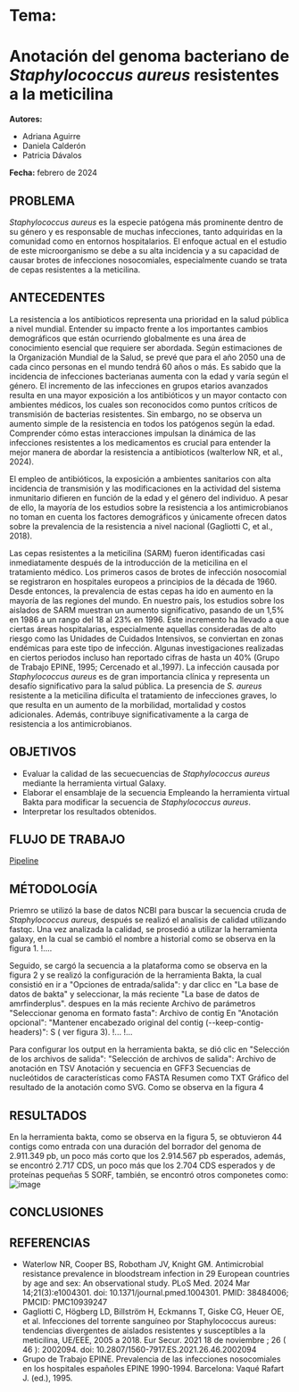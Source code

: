 # Tema:
# Anotación del genoma bacteriano de *Staphylococcus aureus* resistentes a la meticilina 

**Autores:** 
+ Adriana Aguirre
+ Daniela Calderón
+ Patricia Dávalos

**Fecha:**  febrero de 2024

## PROBLEMA

*Staphylococcus aureus* es la especie patógena más prominente dentro de su género y es responsable de muchas infecciones, tanto adquiridas en la comunidad como en entornos hospitalarios. El enfoque actual en el estudio de este microorganismo se debe a su alta incidencia y a su capacidad de causar brotes de infecciones nosocomiales, especialmente cuando se trata de cepas resistentes a la meticilina. 

## ANTECEDENTES
La resistencia a los antibioticos representa una prioridad en la salud pública a nivel mundial. Entender su impacto frente a los importantes cambios demográficos que están ocurriendo globalmente es una área de conocimiento esencial que requiere ser abordada. Según estimaciones de la Organización Mundial de la Salud, se prevé que para el año 2050 una de cada cinco personas en el mundo tendrá 60 años o más. Es sabido que la incidencia de infecciones bacterianas aumenta con la edad y varía según el género. El incremento de las infecciones en grupos etarios avanzados resulta en una mayor exposición a los antibióticos y un mayor contacto con ambientes médicos, los cuales son reconocidos como puntos críticos de transmisión de bacterias resistentes. Sin embargo, no se observa un aumento simple de la resistencia en todos los patógenos según la edad. Comprender cómo estas interacciones impulsan la dinámica de las infecciones resistentes a los medicamentos es crucial para entender la mejor manera de abordar la resistencia a antibioticos (walterlow NR, et al., 2024).

El empleo de antibióticos, la exposición a ambientes sanitarios con alta incidencia de transmisión y las modificaciones en la actividad del sistema inmunitario difieren en función de la edad y el género del individuo. A pesar de ello, la mayoría de los estudios sobre la resistencia a los antimicrobianos no toman en cuenta los factores demográficos y únicamente ofrecen datos sobre la prevalencia de la resistencia a nivel nacional (Gagliotti C, et al., 2018).


Las cepas resistentes a la meticilina (SARM) fueron identificadas casi inmediatamente después de la introducción de la meticilina en el tratamiento médico. Los primeros casos de brotes de infección nosocomial se registraron en hospitales europeos a principios de la década de 1960. Desde entonces, la prevalencia de estas cepas ha ido en aumento en la mayoría de las regiones del mundo. En nuestro país, los estudios sobre los aislados de SARM muestran un aumento significativo, pasando de un 1,5% en 1986 a un rango del 18 al 23% en 1996. Este incremento ha llevado a que ciertas áreas hospitalarias, especialmente aquellas consideradas de alto riesgo como las Unidades de Cuidados Intensivos, se conviertan en zonas endémicas para este tipo de infección. Algunas investigaciones realizadas en ciertos periodos incluso han reportado cifras de hasta un 40%  (Grupo de Trabajo EPINE, 1995; Cercenado et
al.,1997).
La infección causada por *Staphylococcus aureus* es de gran importancia clínica y representa un desafío significativo para la salud pública. La presencia de *S. aureus* resistente a la meticilina dificulta el tratamiento de infecciones graves, lo que resulta en un aumento de la morbilidad, mortalidad y costos adicionales. Además, contribuye significativamente a la carga de resistencia a los antimicrobianos.

## OBJETIVOS
+ Evaluar la calidad de las secuecuencias de *Staphylococcus aureus* mediante la herramienta virtual Galaxy.
+ Elaborar el ensamblaje de la secuencia Empleando la herramienta virtual Bakta para modificar la secuencia de *Staphylococcus aureus*.
+ Interpretar los resultados obtenidos.
    
## FLUJO DE TRABAJO

[Pipeline](https://app.diagrams.net/#Hdanycp5%2FTrabajo_final%2Fpipeline%2FDiagrama%20sin%20t%C3%ADtulo.drawio#%7B%22pageId%22%3A%22lsY_AHojMyWDu4EsEvxC%22%7D)

## MÉTODOLOGÍA
Priemro se utilizó la base de datos NCBI para buscar la secuencia cruda de *Staphylococcus aureus*, después se realizó el analisis de calidad utilizando fastqc. 
Una vez analizada la calidad, se prosedió a utilizar la herramienta galaxy, en la cual se cambió el nombre a historial como se observa en la figura 1. 
!....

Seguido, se cargó la secuencia a la plataforma como se observa en la figura 2 y se realizó la configuración de la herramienta Bakta, la cual consistió en ir a  "Opciones de entrada/salida": y dar clicc en  "La base de datos de bakta" y seleccionar, la más reciente "La base de datos de amrfinderplus". despues en la más reciente Archivo de parámetros "Seleccionar genoma en formato fasta": Archivo de contig En "Anotación opcional": "Mantener encabezado original del contig (--keep-contig-headers)": S ( ver figura 3).
!...
!...

Para configurar los output en la herramienta bakta, se dió clic en "Selección de los archivos de salida": "Selección de archivos de salida": Archivo de anotación en TSV Anotación y secuencia en GFF3 Secuencias de nucleótidos de características como FASTA Resumen como TXT Gráfico del resultado de la anotación como SVG. Como se observa en la figura 4



## RESULTADOS

En la herramienta bakta, como se observa en la figura 5, se obtuvieron 44 contigs como entrada con una duración del borrador del genoma de 2.911.349 pb, un poco más corto que los 2.914.567 pb esperados, además, se encontró 2.717 CDS, un poco más que los 2.704 CDS esperados y de proteínas pequeñas 5 SORF, también, se encontró otros componetes como: 
![image](https://github.com/danycp5/Trabajo_final_Omicas_G2/assets/163198034/3babcc7c-bbf9-4ca9-b716-bea4322e3c21)



## CONCLUSIONES



## REFERENCIAS
+ Waterlow NR, Cooper BS, Robotham JV, Knight GM. Antimicrobial resistance prevalence in bloodstream infection in 29 European countries by age and sex: An observational study. PLoS Med. 2024 Mar 14;21(3):e1004301. doi: 10.1371/journal.pmed.1004301. PMID: 38484006; PMCID: PMC10939247
+ Gagliotti C, Högberg LD, Billström H, Eckmanns T, Giske CG, Heuer OE, et al. Infecciones del torrente sanguíneo por Staphylococcus aureus: tendencias divergentes de aislados resistentes y susceptibles a la meticilina, UE/EEE, 2005 a 2018. Eur Secur. 2021 18 de noviembre ; 26 ( 46 ): 2002094. doi: 10.2807/1560-7917.ES.2021.26.46.2002094
+ Grupo de Trabajo EPINE. Prevalencia de las infecciones nosocomiales en los hospitales españoles EPINE 1990-1994.
Barcelona: Vaqué Rafart J. (ed.), 1995.
